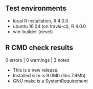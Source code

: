 ## Test environments
* local R installation, R 4.0.0
* ubuntu 16.04 (on travis-ci), R 4.0.0
* win-builder (devel)

## R CMD check results

0 errors | 0 warnings | 3 notes

* This is a new release.
* Installed size is  9.0Mb (libs   7.9Mb)
* GNU make is a SystemRequirement